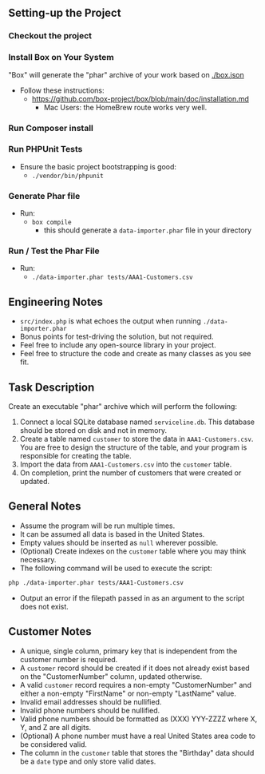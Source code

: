 ## Setting-up the Project

### Checkout the project

### Install Box on Your System

"Box" will generate the "phar" archive of your work based on [./box.json](https://github.com/elchris/data-importer/blob/main/box.json)

- Follow these instructions:
  - https://github.com/box-project/box/blob/main/doc/installation.md
    - Mac Users: the HomeBrew route works very well.

### Run Composer install

### Run PHPUnit Tests

- Ensure the basic project bootstrapping is good:
  - `./vendor/bin/phpunit`

### Generate Phar file

- Run:
  - `box compile`
    - this should generate a `data-importer.phar` file in your directory

### Run / Test the Phar File

- Run:
  - `./data-importer.phar tests/AAA1-Customers.csv `

## Engineering Notes

- `src/index.php` is what echoes the output when running `./data-importer.phar`
- Bonus points for test-driving the solution, but not required.
- Feel free to include any open-source library in your project.
- Feel free to structure the code and create as many classes as you see fit.

## Task Description
Create an executable "phar" archive which will perform the following:

1. Connect a local SQLite database named `serviceline.db`. This database should be stored on disk and not in memory.
2. Create a table named `customer` to store the data in `AAA1-Customers.csv`. You are free to design the structure of the table, and your program is responsible for creating the table.
3. Import the data from `AAA1-Customers.csv` into the `customer` table.
4. On completion, print the number of customers that were created or updated.

## General Notes
- Assume the program will be run multiple times.
- It can be assumed all data is based in the United States.
- Empty values should be inserted as `null` wherever possible.
- (Optional) Create indexes on the `customer` table where you may think necessary.
- The following command will be used to execute the script:

```bash
php ./data-importer.phar tests/AAA1-Customers.csv
```

- Output an error if the filepath passed in as an argument to the script does not exist.

## Customer Notes
- A unique, single column, primary key that is independent from the customer number is required.
- A `customer` record should be created if it does not already exist based on the "CustomerNumber" column, updated otherwise.
- A valid `customer` record requires a non-empty "CustomerNumber" and either a non-empty "FirstName" or non-empty "LastName" value.
- Invalid email addresses should be nullified.
- Invalid phone numbers should be nullified.
- Valid phone numbers should be formatted as (XXX) YYY-ZZZZ where X, Y, and Z are all digits.
- (Optional) A phone number must have a real United States area code to be considered valid.
- The column in the `customer` table that stores the "Birthday" data should be a `date` type and only store valid dates.
